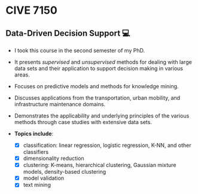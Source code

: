 # CIVE 7150
  ## Data-Driven Decision Support 💻
+ I took this course in the second semester of my PhD.
+ It presents *supervised* and *unsupervised* methods for dealing with large data sets and their application to support decision making in various areas.
+ Focuses on predictive models and methods for knowledge mining.
+ Discusses applications from the transportation, urban mobility, and infrastructure maintenance domains.
+ Demonstrates the applicability and underlying principles of the various methods through case studies with extensive data sets.

+ **Topics include**:
  + [x] classification: linear regression, logistic regression, K-NN, and other classifiers
  + [x] dimensionality reduction
  + [x] clustering: K-means, hierarchical clustering, Gaussian mixture models, density-based clustering
  + [x] model validation
  + [x] text mining
